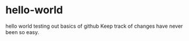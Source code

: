 # hello-world
hello world testing out basics of github
Keep track of changes have never been so easy.
